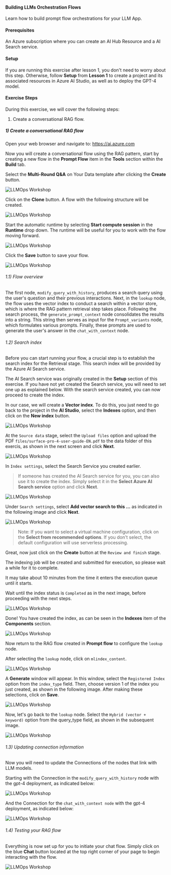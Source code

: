 #### Building LLMs Orchestration Flows

Learn how to build prompt flow orchestrations for your LLM App.

#### Prerequisites

An Azure subscription where you can create an AI Hub Resource and a AI Search service.

#### Setup

If you are running this exercise after lesson 1, you don't need to worry about this step. Otherwise, follow **Setup** from **Lesson 1** to create a project and its associated resources in Azure AI Studio, as well as to deploy the GPT-4 model.

#### Exercise Steps

During this exercise, we will cover the following steps:

1) Create a conversational RAG flow.

##### 1) Create a conversational RAG flow

Open your web browser and navigate to: https://ai.azure.com

Now you will create a conversational flow using the RAG pattern, start by creating a new flow in the **Prompt Flow** item in the **Tools** section within the **Build** tab.

Select the **Multi-Round Q&A** on Your Data template after clicking the **Create** button.

![LLMOps Workshop](images/lab2grab1.png)

Click on the **Clone** button. A flow with the following structure will be created.

![LLMOps Workshop](images/lab2grab2.png)

Start the automatic runtime by selecting **Start compute session** in the **Runtime** drop down. The runtime will be useful for you to work with the flow moving forward.

![LLMOps Workshop](images/lab2grab3.png)

Click the **Save** button to save your flow.

![LLMOps Workshop](images/lab2grab4.png)

###### 1.1) Flow overview

The first node, `modify_query_with_history`, produces a search query using the user's question and their previous interactions. Next, in the `lookup` node, the flow uses the vector index to conduct a search within a vector store, which is where the RAG pattern retrieval step takes place. Following the search process, the `generate_prompt_context` node consolidates the results into a string. This string then serves as input for the `Prompt_variants` node, which formulates various prompts. Finally, these prompts are used to generate the user's answer in the `chat_with_context` node.

###### 1.2) Search index

Before you can start running your flow, a crucial step is to establish the search index for the Retrieval stage. This search index will be provided by the Azure AI Search service.

The AI Search service was originally created in the **Setup** section of this exercise. If you have not yet created the Search service, you will need to set one up as explained below. With the search service created, you can now proceed to create the index.

In our case, we will create a **Vector index**. To do this, you just need to go back to the project in the **AI Studio**, select the **Indexes** option, and then click on the **New index** button.  
   
![LLMOps Workshop](images/lab2grab5.png)
   
At the `Source data` stage, select the `Upload files` option and upload the PDF `files/surface-pro-4-user-guide-EN.pdf` to the data folder of this exercis, as shown in the next screen and click **Next**.  
   
![LLMOps Workshop](images/lab2grab6.png)
   
In `Index settings`, select the Search Service you created earlier.  

> If someone has created the AI Search service for you, you can also use it to create the index. Simply select it in the **Select Azure AI Search service** option and click **Next**.

![LLMOps Workshop](images/lab2grab7.png)
   
Under `Search settings`, select **Add vector search to this ...** as indicated in the following image and click **Next**.  
   
![LLMOps Workshop](images/lab2grab8.png)
   
> Note: If you want to select a virtual machine configuration, click on the **Select from recommended options**. If you don't select, the default configuration will use serverless processing.

Great, now just click on the **Create** button at the `Review and finish` stage.  
   
The indexing job will be created and submitted for execution, so please wait a while for it to complete.

It may take about 10 minutes from the time it enters the execution queue until it starts.  
   
Wait until the index status is `Completed` as in the next image, before proceeding with the next steps.  
   
![LLMOps Workshop](images/lab2grab9.png) 

Done! You have created the index, as can be seen in the **Indexes** item of the **Components** section.

![LLMOps Workshop](images/lab2grab10.png)

Now return to the RAG flow created in **Prompt flow** to configure the `lookup` node.

After selecting the `lookup` node, click on `mlindex_content`.

![LLMOps Workshop](images/lab2grab11.png)

A **Generate** window will appear. In this window, select the `Registered Index` option from the `index_type` field. Then, choose version 1 of the index you just created, as shown in the following image. After making these selections, click on **Save**.

![LLMOps Workshop](images/lab2grab12.png)

Now, let's go back to the `lookup` node. Select the `Hybrid (vector + keyword)` option from the query_type field, as shown in the subsequent image.

![LLMOps Workshop](images/lab2grab13.png)

###### 1.3) Updating connection information

Now you will need to update the Connections of the nodes that link with LLM models.  

Starting with the Connection in the `modify_query_with_history` node with the gpt-4 deployment, as indicated below:

![LLMOps Workshop](images/lab2grab14.png)

And the Connection for the `chat_with_context node` with the gpt-4 deployment, as indicated below:

![LLMOps Workshop](images/lab2grab15.png)

###### 1.4) Testing your RAG flow

Everything is now set up for you to initiate your chat flow. Simply click on the blue **Chat** button located at the top right corner of your page to begin interacting with the flow.

![LLMOps Workshop](images/lab2grab16.png.png)


